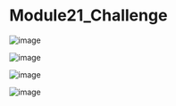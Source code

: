 # Module21_Challenge

![image](https://user-images.githubusercontent.com/35455504/141703531-56f03dea-5d81-449e-8468-c082a47888d5.png)


![image](https://user-images.githubusercontent.com/35455504/141703535-696f4f77-48a5-4258-af7a-d1ae5fff9f7a.png)


![image](https://user-images.githubusercontent.com/35455504/141703540-f38b01e6-440b-4dfc-ae96-9f2310fcee0c.png)


![image](https://user-images.githubusercontent.com/35455504/141703640-ed573dfd-59bd-41aa-9522-c85ba184422b.png)

